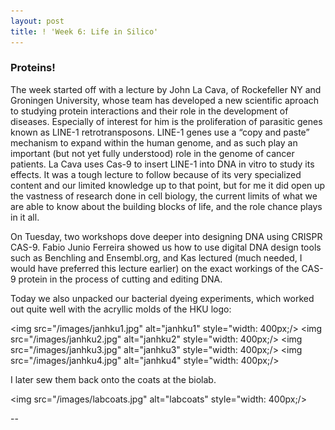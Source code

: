 ```yaml
---
layout: post
title: ! 'Week 6: Life in Silico'
---
```

### Proteins!
The week started off with a lecture by John La Cava, of Rockefeller NY and Groningen University, whose team has developed a new scientific aproach to studying protein interactions and their role in the development of diseases. Especially of interest for him is the proliferation of parasitic genes known as LINE-1 retrotransposons. LINE-1 genes use a “copy and paste” mechanism to expand within the human genome, and as such play an important (but not yet fully understood) role in the genome of cancer patients. La Cava uses Cas-9 to insert LINE-1 into DNA in vitro to study its effects. It was a tough lecture to follow because of its very specialized content and our limited knowledge up to that point, but for me it did open up the vastness of research done in cell biology, the current limits of what we are able to know about the building blocks of life, and the role chance plays in it all. 

On Tuesday, two workshops dove deeper into designing DNA using CRISPR CAS-9. Fabio Junio Ferreira showed us how to use digital DNA design tools such as Benchling and Ensembl.org, and Kas lectured (much needed, I would have preferred this lecture earlier) on the exact workings of the CAS-9 protein in the process of cutting and editing DNA. 

Today we also unpacked our bacterial dyeing experiments, which worked out quite well with the acryllic molds of the HKU logo:

<img src="/images/janhku1.jpg" alt="janhku1" style="width: 400px;/>
<img src="/images/janhku2.jpg" alt="janhku2" style="width: 400px;/>
<img src="/images/janhku3.jpg" alt="janhku3" style="width: 400px;/>
<img src="/images/janhku4.jpg" alt="janhku4" style="width: 400px;/>

I later sew them back onto the coats at the biolab.

<img src="/images/labcoats.jpg" alt="labcoats" style="width: 400px;/>

--